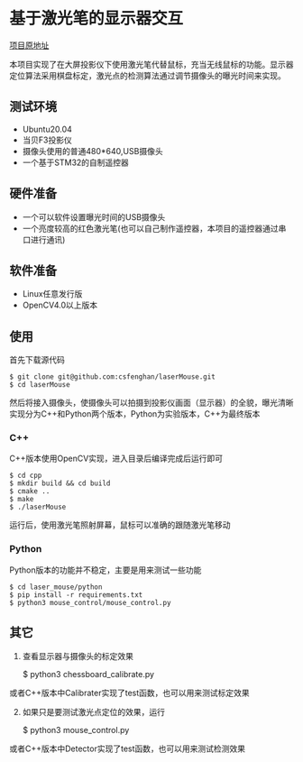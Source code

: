 # 基于激光笔的显示器交互

[项目原地址](https://github.com/csfenghan/laser_mouse)

本项目实现了在大屏投影仪下使用激光笔代替鼠标，充当无线鼠标的功能。显示器定位算法采用棋盘标定，激光点的检测算法通过调节摄像头的曝光时间来实现。

## 测试环境
- Ubuntu20.04    
- 当贝F3投影仪
- 摄像头使用的普通480\*640,USB摄像头
- 一个基于STM32的自制遥控器

## 硬件准备
- 一个可以软件设置曝光时间的USB摄像头
- 一个亮度较高的红色激光笔(也可以自己制作遥控器，本项目的遥控器通过串口进行通讯)

## 软件准备
- Linux任意发行版
- OpenCV4.0以上版本

## 使用  
首先下载源代码    

    $ git clone git@github.com:csfenghan/laserMouse.git    
    $ cd laserMouse

然后将接入摄像头，使摄像头可以拍摄到投影仪画面（显示器）的全貌，曝光清晰
实现分为C++和Python两个版本，Python为实验版本，C++为最终版本

### C++
C++版本使用OpenCV实现，进入目录后编译完成后运行即可

    $ cd cpp
    $ mkdir build && cd build
    $ cmake ..
    $ make
    $ ./laserMouse
运行后，使用激光笔照射屏幕，鼠标可以准确的跟随激光笔移动

### Python
Python版本的功能并不稳定，主要是用来测试一些功能

    $ cd laser_mouse/python
    $ pip install -r requirements.txt
    $ python3 mouse_control/mouse_control.py 

## 其它
1. 查看显示器与摄像头的标定效果

    $ python3 chessboard_calibrate.py
    
 或者C++版本中Calibrater实现了test函数，也可以用来测试标定效果

2. 如果只是要测试激光点定位的效果，运行
    
    $ python3 mouse_control.py

 或者C++版本中Detector实现了test函数，也可以用来测试检测效果
